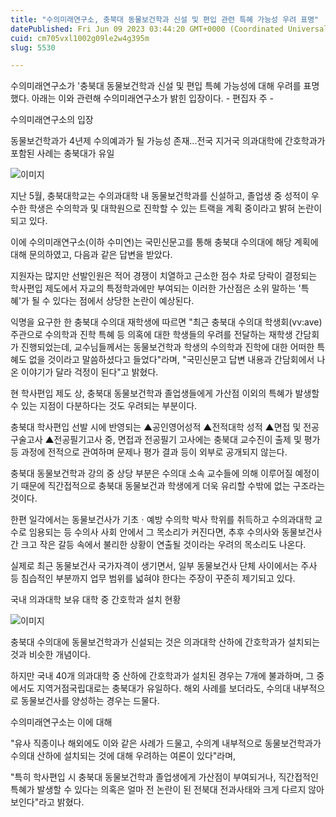 ```yaml
---
title: "수의미래연구소, 충북대 동물보건학과 신설 및 편입 관련 특혜 가능성 우려 표명"
datePublished: Fri Jun 09 2023 03:44:20 GMT+0000 (Coordinated Universal Time)
cuid: cm705vxl1002g09le2w4g395m
slug: 5530

---
```



수의미래연구소가 '충북대 동물보건학과 신설 및 편입 특혜 가능성에 대해 우려를 표명했다. 아래는 이와 관련해 수의미래연구소가 밝힌 입장이다. - 편집자 주 -

수의미래연구소의 입장

동물보건학과가 4년제 수의예과가 될 가능성 존재...전국 지거국 의과대학에 간호학과가 포함된 사례는 충북대가 유일

![이미지](https://cdn.hashnode.com/res/hashnode/image/upload/v1739258971732/7a731339-cd9f-43a6-99a8-a5785a2452aa.png)

지난 5월, 충북대학교는 수의과대학 내 동물보건학과를 신설하고, 졸업생 중 성적이 우수한 학생은 수의학과 및 대학원으로 진학할 수 있는 트랙을 계획 중이라고 밝혀 논란이 되고 있다.

이에 수의미래연구소(이하 수미연)는 국민신문고를 통해 충북대 수의대에 해당 계획에 대해 문의하였고, 다음과 같은 답변을 받았다.

지원자는 많지만 선발인원은 적어 경쟁이 치열하고 근소한 점수 차로 당락이 결정되는 학사편입 제도에서 자교의 특정학과에만 부여되는 이러한 가산점은 소위 말하는 '특혜'가 될 수 있다는 점에서 상당한 논란이 예상된다.

익명을 요구한 한 충북대 수의대 재학생에 따르면 "최근 충북대 수의대 학생회(vv:ave) 주관으로 수의학과 진학 특혜 등 의혹에 대한 학생들의 우려를 전달하는 재학생 간담회가 진행되었는데, 교수님들께서는 동물보건학과 학생의 수의학과 진학에 대한 어떠한 특혜도 없을 것이라고 말씀하셨다고 들었다"라며, "국민신문고 답변 내용과 간담회에서 나온 이야기가 달라 걱정이 된다"고 밝혔다.

현 학사편입 제도 상, 충북대 동물보건학과 졸업생들에게 가산점 이외의 특혜가 발생할 수 있는 지점이 다분하다는 것도 우려되는 부분이다.

충북대 학사편입 선발 시에 반영되는 ▲공인영어성적 ▲전적대학 성적 ▲면접 및 전공 구술고사 ▲전공필기고사 중, 면접과 전공필기 고사에는 충북대 교수진이 출제 및 평가 등 과정에 전적으로 관여하며 문제나 평가 결과 등이 외부로 공개되지 않는다.

충북대 동물보건학과 강의 중 상당 부분은 수의대 소속 교수들에 의해 이루어질 예정이기 때문에 직간접적으로 충북대 동물보건과 학생에게 더욱 유리할 수밖에 없는 구조라는 것이다.

한편 일각에서는 동물보건사가 기초ㆍ예방 수의학 박사 학위를 취득하고 수의과대학 교수로 임용되는 등 수의사 사회 안에서 그 목소리가 커진다면, 추후 수의사와 동물보건사간 크고 작은 갈등 속에서 불리한 상황이 연출될 것이라는 우려의 목소리도 나온다.

실제로 최근 동물보건사 국가자격이 생기면서, 일부 동물보건사 단체 사이에서는 주사 등 침습적인 부분까지 업무 범위를 넓혀야 한다는 주장이 꾸준히 제기되고 있다.

국내 의과대학 보유 대학 중 간호학과 설치 현황

![이미지](https://cdn.hashnode.com/res/hashnode/image/upload/v1739258973210/efcb9093-ebe3-4d8f-a52c-0153fcf993c3.png)

충북대 수의대에 동물보건학과가 신설되는 것은 의과대학 산하에 간호학과가 설치되는 것과 비슷한 개념이다.

하지만 국내 40개 의과대학 중 산하에 간호학과가 설치된 경우는 7개에 불과하며, 그 중에서도 지역거점국립대로는 충북대가 유일하다. 해외 사례를 보더라도, 수의대 내부적으로 동물보건사를 양성하는 경우는 드물다.

수의미래연구소는 이에 대해

"유사 직종이나 해외에도 이와 같은 사례가 드물고, 수의계 내부적으로 동물보건학과가 수의대 산하에 설치되는 것에 대해 우려하는 여론이 있다"라며,

"특히 학사편입 시 충북대 동물보건학과 졸업생에게 가산점이 부여되거나, 직간접적인 특혜가 발생할 수 있다는 의혹은 얼마 전 논란이 된 전북대 전과사태와 크게 다르지 않아 보인다"라고 밝혔다.